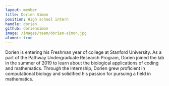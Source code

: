 ```yaml
---
layout: member
title: Dorien Simon
position: High school intern
handle: dorien
github: doriensimon
image: /images/team/dorien-simon.jpg
alumni: true
---
```


Dorien is entering his Freshman year of college at Stanford University. As a part of the Pathway Undergraduate Research Program, Dorien joined the lab in the summer of 2019 to learn about the biological applications of coding and mathematics. Through the Internship, Dorien grew proficient in computational biology and solidified his passion for pursuing a field in mathematics.
